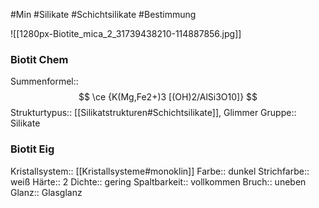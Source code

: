 #Min #Silikate #Schichtsilikate #Bestimmung

![[1280px-Biotite_mica_2_31739438210-114887856.jpg]]

### Biotit Chem

Summenformel:: $$ \ce {K(Mg,Fe2+)3
[(OH)2/AlSi3O10]} $$
Strukturtypus:: [[Silikatstrukturen#Schichtsilikate]], Glimmer
Gruppe:: Silikate
<!--ID: 1705934302902-->


### Biotit Eig

Kristallsystem:: [[Kristallsysteme#monoklin]]
Farbe:: dunkel
Strichfarbe:: weiß
Härte:: 2
Dichte:: gering
Spaltbarkeit:: vollkommen
Bruch:: uneben
Glanz:: Glasglanz
<!--ID: 1705934302906-->





